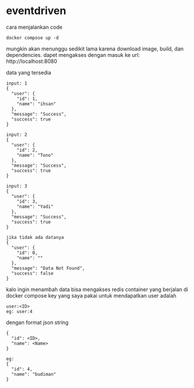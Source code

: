 # eventdriven

cara menjalankan code

```
docker compose up -d
```

mungkin akan menunggu sedikit lama karena download image, build, dan dependencies. dapet mengakses dengan masuk ke url: http://localhost:8080

data yang tersedia

```
input: 1
{
  "user": {
    "id": 1,
    "name": "ihsan"
  },
  "message": "Success",
  "success": true
}

input: 2
{
  "user": {
    "id": 2,
    "name": "Tono"
  },
  "message": "Success",
  "success": true
}

input: 3
{
  "user": {
    "id": 3,
    "name": "Yadi"
  },
  "message": "Success",
  "success": true
}

jika tidak ada datanya
{
  "user": {
    "id": 0,
    "name": ""
  },
  "message": "Data Not Found",
  "success": false
}
```

kalo ingin menambah data bisa mengakses redis container yang berjalan di docker compose key yang saya pakai untuk mendapatkan user adalah

```
user:<ID>
eg: user:4
```

dengan format json string

```
{
  "id": <ID>,
  "name": <Name>
}

eg:
{
  "id": 4,
  "name": "budiman"
}
```
